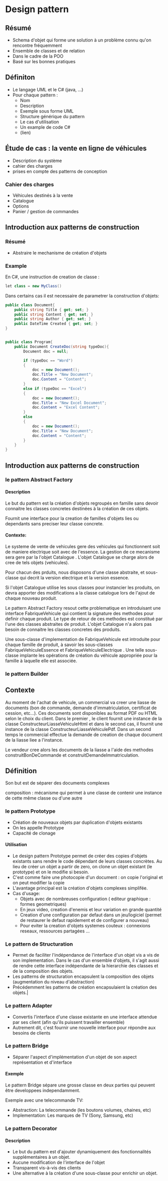 # Design pattern
## Résumé 
- Schema d'objet qui forme une solution à un problème connu qu'on rencontre fréquemment
- Ensemble de classes et de relation
- Dans le cadre de la POO
- Basé sur les bonnes pratiques

## Définiton
- Le langage UML et le C# (java, ...)
- Pour chaque pattern :
    - Nom
    - Description
    - Exemple sous forme UML
    - Structure générique du pattern
    - Le cas d'utilisation
    - Un example de code C#
    - (lien)

## Étude de cas : la vente en ligne de véhicules
- Description du système
- cahier des charges
- prises en compte des patterns de conception

### Cahier des charges
- Véhicules destinés à la vente
- Catalogue
- Options
- Panier / gestion de commandes

## Introduction aux patterns de construction
### Résumé 
- Abstraire le mechanisme de création d'objets

### Example
En C#, une instruction de creation de classe :

```csharp
let class = new MyClass()
```
Dans certains cas il est necessaire de parametrer la construction d'objets:

```csharp
public class Document{
    public string Title { get; set; }
    public string Content { get; set; }
    public string Author { get; set; }
    public DateTime Created { get; set; }
}


public class Program{
    public Document CreateDoc(string typeDoc){
        Document doc = null;

        if (typeDoc == "Word")
        {
            doc = new Document();
            doc.Title = "New Document";
            doc.Content = "Content";
        }
        else if (typeDoc == "Excel")
        {
            doc = new Document();
            doc.Title = "New Excel Document";
            doc.Content = "Excel Content";
        }
        else
        {
            doc = new Document();
            doc.Title = "New Document";
            doc.Content = "Content";
        }
    }
}
```

## Introduction aux patterns de construction
### le pattern Abstract Factory
#### Description
Le but du pattern est la création d'objets regroupés en famille sans devoir connaitre les classes concretes destinées à la création de ces objets.

Fournit une interface pour la creation de familles d'objets lies ou dependants sans preciser leur classe concrete.

#### Contexte:

Le systeme de vente de vehicules gere des vehicules qui fonctionnent soit de maniere electrique soit avec de l'essence. La gestion de ce
mecanisme sera gere par la l'objet Catalogue . L'objet Catalogue se charge alors de cree de tels objets (vehicules).

Pour chacun des prduits, nous disposons d'une classe abstraite, et sous-classe qui decrit la version electrique et la version essence.

Si l'objet Catalogue utilise les sous classes pour instancier les produits, on devra apporter des modifications a la classe catalogue lors de
l'ajout de chaque nouveau produit.

Le pattern Abstract Factory resout cette problematique en introduisant une interface FabriqueVehicule qui contient la signature des methodes
pour definir chaque produit. Le type de retour de ces methodes est constitué par l'une des classes abstraites de produit. L'objet Catalogue n'a
alors pas besoin de connaitre les classes concretes des produits.

Une sous-classe d'implementation de FabriqueVehicule est introduite pour chaque famille de produit, à savoir les sous-classes
FabriqueVehiculeEssence et FabriqueVehiculeElectrique .
Une telle sous-classe implante les opérations de création du véhicule appropriée pour la famille à laquelle
elle est associée.

### le pattern Builder
## Contexte
Au moment de l'achat de vehicule, un commercial va creer une liasse de documents (bon de commande, demande d'immatriculation, certificat de cession, etc...). Ces documents sont disponibles au format PDF ou HTML selon le choix du client. Dans le premier , le client fournit une instance de la classe ConstructeurLiasseVehiculeHtml et dans le second cas, il fournit une instance de la classe ConstructeurLiasseVehiculePdf.
Dans un second temps le commercial effectue la demande de creation de chaque document de la liasse liee a l'instance.

Le vendeur cree alors les documents de la liasse a l'aide des methodes construitBonDeCommande et construitDemandeImmatriculation.

## Définition
Son but est de séparer des documents complexes

composition : mécanisme qui permet à une classe de contenir une instance de cette même classe ou d'une autre

### le pattern Prototype
- Création de nouveaux objets par duplication d'objets existants
- On les appelle Prototype
- Capacité de clonage

#### Utilisation 
- Le design pattern Prototype permet de créer des copies d'objets existants sans rendre le code dépendant de leurs classes concrètes. Au lieu de créer un objet a partir de zero, on clone un objet existant (le prototype) et on le modifie si besoin.
- C'est comme faire une photocopie d'un document : on copie l'original et on peut modifier la copie
- L'avantage principal est la création d'objets complexes simplifée.
- Cas d'usage:
    - Objets avec de nombreuses configuration ( editeur   graphique : formes geometriques)
    - En jeux video, creation d'enemis et leur variation en   grande quantité
    - Creation d'une configuration par defaut dans un jeu/logiciel (permet de restaurer le defaut rapidement et de configurer a nouveau)
    - Pour eviter la creation d'objets systemes couteux : connexions reseaux, ressources partagées ...

### Le pattern de Structuration 
- Permet de faciliter l'indépendance de l'interface d'un objet vis a vis de son implementation. Dans le cas d'un ensemble d'objets, il s'agit aussi de rendre cette interface indépendante de la hierarchie des classes et de la composition des objets.
- Les patterns de structuration encapsulent la composition des objets (augmentation du niveau d'abstraction)
- Précédemment les patterns de création encapsulaient la création des objets.| 

### Le pattern Adapter
- Convertis l'interface d'une classe existante en une interface attendue par ses client (afin qu'ils puissent travailler ensemble)
- Autrement dit, c'est fournir une nouvelle interface pour répondre aux besoins de clients

### Le pattern Bridge
- Séparer l'aspect d'implémentation d'un objet de son aspect représentation et d'interface

#### Exemple
Le pattern Bridge sépare une grosse classe en deux parties qui peuvent être developpees independamment.

Exemple avec une telecommande TV:

- Abstraction: La telecommande (les boutons volumes, chaines, etc)
- Implementation: Les marques de TV (Sony, Samsung, etc)

### Le pattern Decorator
#### Description
- Le but du pattern est d'ajouter dynamiquement des fonctionnalités supplémentaires à un objet. 
- Aucune modification de l'interface de l'objet 
- Transparent vis-à-vis des clients 
- Une alternative à la création d'une sous-classe pour enrichir un objet.